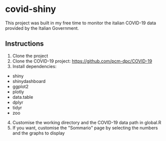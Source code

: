 # covid-shiny

This project was built in my free time to monitor the italian COVID-19 data provided by the Italian Government.

## Instructions

1. Clone the project
2. Clone the COVID-19 project: https://github.com/pcm-dpc/COVID-19
3. Install dependencies:
  * shiny
  * shinydashboard
  * ggplot2
  * plotly
  * data.table
  * dplyr
  * tidyr
  * zoo
4. Customise the working directory and the COVID-19 data path in global.R
5. If you want, customise the "Sommario" page by selecting the numbers and the graphs to display

